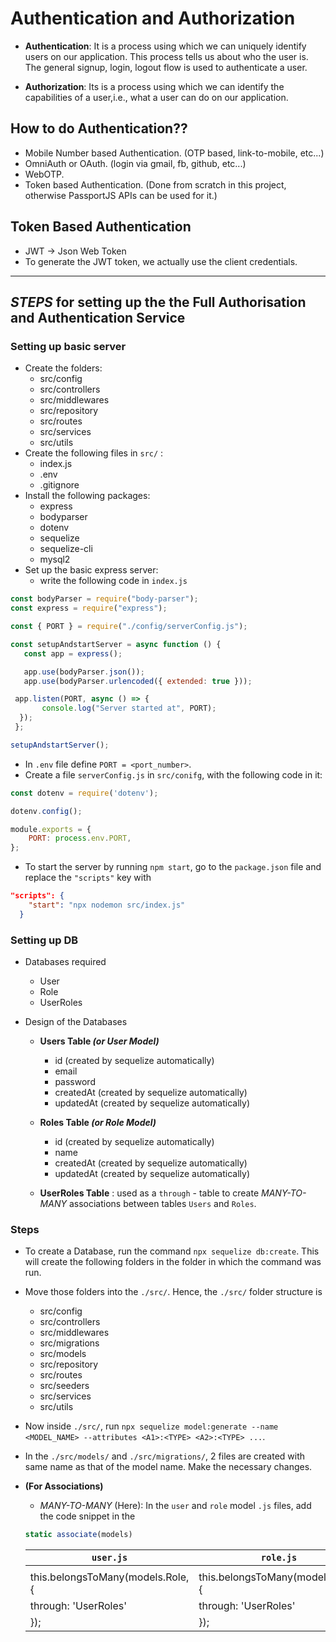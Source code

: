# Authentication and Authorization

- **Authentication**: It is a process using which we can uniquely identify users on our application. This process tells us about who the user is. The general signup, login, logout flow is used to authenticate a user.

- **Authorization**: Its is a process using which we can identify the capabilities of a user,i.e., what a user can do on our application.

## How to do Authentication??

- Mobile Number based Authentication. (OTP based, link-to-mobile, etc...)
- OmniAuth or OAuth. (login via gmail, fb, github, etc...)
- WebOTP.
- Token based Authentication. (Done from scratch in this project, otherwise PassportJS APIs can be used for it.)

## Token Based Authentication

- JWT -> Json Web Token
- To generate the JWT token, we actually use the client credentials.

---

## _STEPS_ for setting up the the Full Authorisation and Authentication Service

### Setting up basic server

- Create the folders:
  - src/config
  - src/controllers
  - src/middlewares
  - src/repository
  - src/routes
  - src/services
  - src/utils
- Create the following files in `src/` :
  - index.js
  - .env
  - .gitignore
- Install the following packages:
  - express
  - bodyparser
  - dotenv
  - sequelize
  - sequelize-cli
  - mysql2
- Set up the basic express server:
  - write the following code in `index.js`

 ```javascript
 const bodyParser = require("body-parser");
 const express = require("express");
 
 const { PORT } = require("./config/serverConfig.js");

 const setupAndstartServer = async function () {
    const app = express();

    app.use(bodyParser.json());
    app.use(bodyParser.urlencoded({ extended: true }));

  app.listen(PORT, async () => {
        console.log("Server started at", PORT);
   });
  };

setupAndstartServer();
 ```

- In `.env` file define `PORT = <port_number>`.
- Create a file `serverConfig.js` in `src/conifg`, with the following code in it:

```javascript
const dotenv = require('dotenv');

dotenv.config();

module.exports = {
    PORT: process.env.PORT,
};
```

- To start the server by running `npm start`, go to the `package.json` file and replace the `"scripts"` key with

```json
"scripts": {
    "start": "npx nodemon src/index.js"
  }
```

### Setting up DB

- Databases required
  - User
  - Role
  - UserRoles

- Design of the Databases

  - **Users Table _(or User Model)_**

    - id (created by sequelize automatically)
    - email
    - password
    - createdAt (created by sequelize automatically)
    - updatedAt (created by sequelize automatically)
  
  - **Roles Table _(or Role Model)_**

    - id (created by sequelize automatically)
    - name
    - createdAt (created by sequelize automatically)
    - updatedAt (created by sequelize automatically)
  
  - **UserRoles Table** : used as a `through` - table to create _MANY-TO-MANY_ associations between tables `Users` and `Roles`.

### Steps

- To create a Database, run the command `npx sequelize db:create`. This will create the following folders in the folder in which the command was run.
- Move those folders into the `./src/`. Hence, the `./src/` folder structure is
  
  - src/config
  - src/controllers
  - src/middlewares
  - src/migrations
  - src/models
  - src/repository
  - src/routes
  - src/seeders
  - src/services
  - src/utils

- Now inside `./src/`, run `npx sequelize model:generate --name <MODEL_NAME> --attributes <A1>:<TYPE> <A2>:<TYPE> ...`.
- In the `./src/models/` and `./src/migrations/`, 2 files are created with same name as that of the model name. Make the necessary changes.
- **(For Associations)**
  - _MANY-TO-MANY_ (Here): In the `user` and `role` model `.js` files, add the code snippet in the

  ```javascript
  static associate(models)
  ```

  | `user.js`                         | `role.js`                         |
  |-----------------------------------|-----------------------------------|
  |                                   |
  |this.belongsToMany(models.Role, {  |this.belongsToMany(models.User, {  |
  |              through: 'UserRoles' |              through: 'UserRoles' |
  |          });                      |          });                      |
